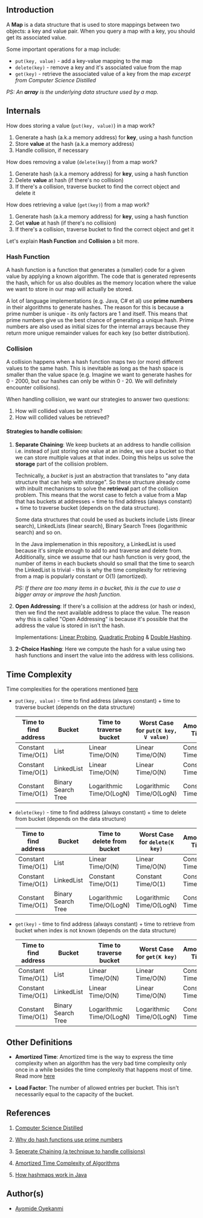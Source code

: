 ## Introduction
A **Map** is a data structure that is used to store mappings between two objects: a key and value pair. When you query a map with a key, you should get its associated value.

Some important operations for a map include:
* `put(key, value)` - add a key-value mapping to the map
* `delete(key)` - remove a key and it's associated value from the map
* `get(key)` - retrieve the associated value of a key from the map 
*excerpt from Computer Science Distilled*

*PS: An **array** is the underlying data structure used by a map.*

## Internals
How does storing a value (`put(key, value)`) in a map work?
1. Generate a hash (a.k.a memory address) for **key**, using a hash function
2. Store **value** at the hash (a.k.a memory address)
3. Handle collision, if necessary

How does removing a value (`delete(key)`) from a map work?
1. Generate hash (a.k.a memory address) for **key**, using a hash function
2. Delete **value**  at hash (if there's no collision)
3. If there's a collision, traverse bucket to find the correct object and delete it

How does retrieving a value (`get(key)`) from a map work?
1. Generate hash (a.k.a memory address) for **key**, using a hash function
2. Get **value**  at hash (if there's no collision)
3. If there's a collision, traverse bucket to find the correct object and get it

Let's explain **Hash Function** and **Collision** a bit more.

### Hash Function
A hash function is a function that generates a (smaller) code for a given value by applying a known algorithm. The code that is generated represents the hash, which for us also doubles as the memory location where the value we want to store in our map will actually be stored. 

A lot of language implementations (e.g. Java, C# et al) use **prime numbers** in their algorithms to generate hashes. The reason for this is because a prime number is unique - its only factors are 1 and itself. This means that prime numbers give us the best chance of generating a unique hash. Prime numbers are also used as initial sizes for the internal arrays because they return more unique remainder values for each key (so better distribution).

### Collision
A collision happens when a hash function maps two (or more) different values to the same hash. This is inevitable as long as the hash space is smaller than the value space (e.g. Imagine we want to generate hashes for 0 - 2000, but our hashes can only be within 0 - 20. We will definitely encounter collisions). 

When handling collision, we want our strategies to answer two questions:
1. How will collided values be stores?
2. How will collided values be retrieved?

#### Strategies to handle collision:
1. **Separate Chaining**: We keep buckets at an address to handle collision i.e. instead of just storing one value at an index, we use a bucket so that we can store multiple values at that index. Doing this helps us solve the **storage** part of the collision problem. 

   Technically, a *bucket* is just an abstraction that translates to "any data structure that can help with storage". So these structure already come with inbuilt     mechanisms to solve the **retrieval** part of the collision problem. This means that the worst case to fetch a value from a Map that has buckets at addresses =        time to find address (always constant) + time to traverse bucket (depends on the data structure).
   
   Some data structures that could be used as buckets include Lists (linear search), LinkedLists (linear search), Binary Search Trees (logarithmic search) and so on.
   
   In the Java implemenation in this repository, a LinkedList is used because it's simple enough to add to and traverse and delete from. Additionally, since we assume that our hash function is very good, the number of items in each buckets should so small that the time to search the LinkedList is trivial - this is why the time complexity for retrieving from a map is popularly constant or O(1) (amortized). 
   
   *PS: If there are too many items in a bucket, this is the cue to use a bigger array or improve the hash function.*

2. **Open Addressing**: If there's a collision at the address (or hash or index), then we find the next available address to
place the value. The reason why this is called "Open Addressing" is because it's possible that the address the value is
stored in isn't the hash.

   Implementations: [Linear Probing](https://en.wikipedia.org/wiki/Linear_probing), [Quadratic Probing](https://en.wikipedia.org/wiki/Quadratic_probing) & [Double Hashing](https://en.wikipedia.org/wiki/Double_hashing).

3. **2-Choice Hashing**: Here we compute the hash for a value using two hash functions and insert the value into the address
with less collisions.

## Time Complexity
Time complexities for the operations mentioned [here](https://github.com/oyekanmiayo/data-structures-all-langs/tree/add-map-impl/map#introduction)

* `put(key, value)` - time to find address (always constant) + time to traverse bucket (depends on the data structure)

   | Time to find address | Bucket             | Time to traverse bucket  | Worst Case for `put(K key, V value)` | Amortized Time     |
   |----------------------|--------------------|--------------------------|--------------------------------------|--------------------|
   | Constant Time/O(1)   | List               | Linear Time/O(N)         | Linear Time/O(N)                     | Constant Time/O(1) |
   | Constant Time/O(1)   | LinkedList         | Linear Time/O(N)         | Linear Time/O(N)                     | Constant Time/O(1) |
   | Constant Time/O(1)   | Binary Search Tree | Logarithmic Time/O(LogN) | Logarithmic Time/O(LogN)             | Constant Time/O(1) |

* `delete(key)` - time to find address (always constant) + time to delete from bucket (depends on the data structure)

   | Time to find address | Bucket             | Time to delete from bucket | Worst Case for `delete(K key)` | Amortized Time     |
   |----------------------|--------------------|----------------------------|--------------------------------|--------------------|
   | Constant Time/O(1)   | List               | Linear Time/O(N)           | Linear Time/O(N)               | Constant Time/O(1) |
   | Constant Time/O(1)   | LinkedList         | Constant Time/O(1)         | Constant Time/O(1)             | Constant Time/O(1) |
   | Constant Time/O(1)   | Binary Search Tree | Logarithmic Time/O(LogN)   | Logarithmic Time/O(LogN)       | Constant Time/O(1) |
   
* `get(key)` - time to find address (always constant) + time to retrieve from bucket when index is not known (depends on the data structure)

   | Time to find address | Bucket             | Time to traverse bucket  | Worst Case for `get(K key)` | Amortized Time     |
   |----------------------|--------------------|--------------------------|-----------------------------|--------------------|
   | Constant Time/O(1)   | List               | Linear Time/O(N)         | Linear Time/O(N)            | Constant Time/O(1) |
   | Constant Time/O(1)   | LinkedList         | Linear Time/O(N)         | Linear Time/O(N)            | Constant Time/O(1) |
   | Constant Time/O(1)   | Binary Search Tree | Logarithmic Time/O(LogN) | Logarithmic Time/O(LogN)    | Constant Time/O(1) |


## Other Definitions
* **Amortized Time**: Amortized time is the way to express the time complexity when an algorithm has the very bad time complexity only once in a while besides the time complexity that happens most of time. Read more [here](https://medium.com/@satorusasozaki/amortized-time-in-the-time-complexity-of-an-algorithm-6dd9a5d38045)

* **Load Factor**: The number of allowed entries per bucket. This isn't necessarily equal to the capacity of the bucket.

## References
1. [Computer Science Distilled](https://www.amazon.co.uk/Computer-Science-Distilled-Computational-Problems/dp/0997316020/ref=sr_1_1?adgrpid=52658140545&dchild=1&gclid=Cj0KCQjw8fr7BRDSARIsAK0Qqr6bz1aEFd_X517mpcZBAGaDJaeg-WARxB6mwEMMtupTPnTGI0a-1SIaAmH5EALw_wcB&hvadid=259122221401&hvdev=c&hvlocint=9041110&hvlocphy=1010294&hvnetw=g&hvqmt=e&hvrand=6311385300851562426&hvtargid=kwd-297429021778&hydadcr=17613_1817768&keywords=computer+science+distilled&qid=1602170396&sr=8-1&tag=googhydr-21)

2. [Why do hash functions use prime numbers](https://computinglife.wordpress.com/2008/11/20/why-do-hash-functions-use-prime-numbers/)

3. [Seperate Chaining (a technique to handle collisions)](https://en.wikipedia.org/wiki/Hash_table#Separate_chaining)

4. [Amortized Time Complexity of Algorithms](https://medium.com/@satorusasozaki/amortized-time-in-the-time-complexity-of-an-algorithm-6dd9a5d38045)

5. [How hashmaps work in Java](https://howtodoinjava.com/java/collections/hashmap/how-hashmap-works-in-java/)

## Author(s)
* [Ayomide Oyekanmi](https://github.com/oyekanmiayo)